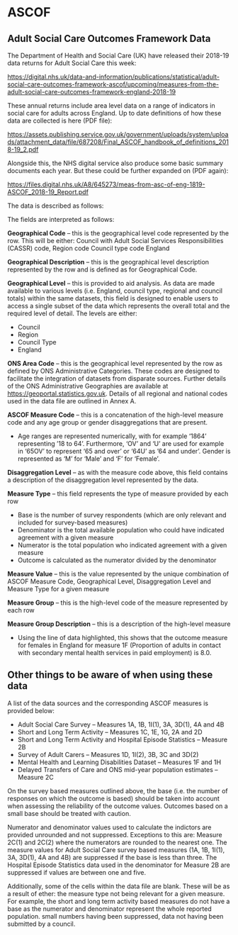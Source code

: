 # ASCOF
## Adult Social Care Outcomes Framework Data

The Department of Health and Social Care (UK) have released their 2018-19 data returns for Adult Social Care this week:

https://digital.nhs.uk/data-and-information/publications/statistical/adult-social-care-outcomes-framework-ascof/upcoming/measures-from-the-adult-social-care-outcomes-framework-england-2018-19

These annual returns include area level data on a range of indicators in social care for adults across England. Up to date definitions of how these data are collected is here (PDF file):

https://assets.publishing.service.gov.uk/government/uploads/system/uploads/attachment_data/file/687208/Final_ASCOF_handbook_of_definitions_2018-19_2.pdf 

Alongside this, the NHS digital service also produce some basic summary documents each year. But these could be further expanded on (PDF again):

https://files.digital.nhs.uk/A8/645273/meas-from-asc-of-eng-1819-ASCOF_2018-19_Report.pdf

The data is described as follows:

The fields are interpreted as follows:

**Geographical Code** – this is the geographical level code represented by the row.  This will be either:
  Council with Adult Social Services Responsibilities (CASSR) code,
  Region code
  Council type code
  England
  
**Geographical Description** – this is the geographical level description represented by the row and is defined as for Geographical Code.

**Geographical Level** – this is provided to aid analysis. As data are made available to various levels (i.e. England, council type, regional and council totals) within the same datasets, this field is designed to enable users to access a single subset of the data which represents the overall total and the required level of detail. The levels are either:
  - Council
  - Region
  - Council Type
  - England
  
**ONS Area Code** – this is the geographical level represented by the row as defined by ONS Administrative Categories.  These codes are designed to facilitate the integration of datasets from disparate sources.  Further details of the ONS Administrative Geographies are available at https://geoportal.statistics.gov.uk.  Details of all regional and national codes used in the data file are outlined in Annex A.

**ASCOF Measure Code** – this is a concatenation of the high-level measure code and any age group or gender disaggregations that are present.
  - Age ranges are represented numerically, with for example ‘1864’ representing ’18 to 64’.
  Furthermore, ‘OV’ and ‘U’ are used for example in ‘65OV’ to represent ‘65 and over’ or ‘64U’ as ’64 and under’.
  Gender is represented as ‘M’ for ‘Male’ and ‘F’ for ‘Female’.

**Disaggregation Level** – as with the measure code above, this field contains a description of the disaggregation level represented by the data.

**Measure Type** – this field represents the type of measure provided by each row
  - Base is the number of survey respondents (which are only relevant and included for survey-based measures)
  - Denominator is the total available population who could have indicated agreement with a given measure
  - Numerator is the total population who indicated agreement with a given measure
  - Outcome is calculated as the numerator divided by the denominator

**Measure Value** – this is the value represented by the unique combination of ASCOF Measure Code, Geographical Level, Disaggregation Level and Measure Type for a given measure

**Measure Group** – this is the high-level code of the measure represented by each row

**Measure Group Description** – this is a description of the high-level measure
- Using the line of data highlighted, this shows that the outcome measure for females in England for measure 1F (Proportion of adults in contact with secondary mental health services in paid employment) is 8.0.


## Other things to be aware of when using these data
A list of the data sources and the corresponding ASCOF measures is provided below:
  - Adult Social Care Survey – Measures 1A, 1B, 1I(1), 3A, 3D(1), 4A and 4B
  - Short and Long Term Activity – Measures 1C, 1E, 1G, 2A and 2D
  - Short and Long Term Activity and Hospital Episode Statistics – Measure 2B
  - Survey of Adult Carers – Measures 1D, 1I(2), 3B, 3C and 3D(2)
  - Mental Health and Learning Disabilities Dataset – Measures 1F and 1H
  - Delayed Transfers of Care and ONS mid-year population estimates – Measure 2C

On the survey based measures outlined above, the base (i.e. the number of responses on which the outcome is based) should be taken into account when assessing the reliability of the outcome values. Outcomes based on a small base should be treated with caution.

Numerator and denominator values used to calculate the indictors are provided unrounded and not suppressed. Exceptions to this are:
  Measure 2C(1) and 2C(2) where the numerators are rounded to the nearest one.
  The measure values for Adult Social Care survey based measures (1A, 1B, 1I(1), 3A, 3D(1), 4A and 4B) are suppressed if the base is less than three.
  The Hospital Episode Statistics data used in the denominator for Measure 2B are suppressed if values are between one and five.

Additionally, some of the cells within the data file are blank. These will be as a result of ether:
  the measure type not being relevant for a given measure. For example, the short and long term activity based measures do not have a base as the numerator and denominator represent the whole reported population.
  small numbers having been suppressed,
  data not having been submitted by a council.

